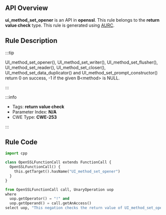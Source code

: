 ---
---


## API Overview
**ui_method_set_opener** is an API in **openssl**. This rule belongs to the **return value check** type. This rule is generated using [AURC](../../tools/AURC).
## Rule Description

:::tip

UI_method_set_opener(), UI_method_set_writer(), UI_method_set_flusher(), UI_method_set_reader(), UI_method_set_closer(), UI_method_set_data_duplicator() and UI_method_set_prompt_constructor() return 0 on success, -1 if the given B\<method\> is NULL.

:::

:::info

- Tags: **return value check**
- Parameter Index: **N/A**
- CWE Type: **CWE-253**

:::

## Rule Code
```python
import cpp

class OpenSSLFunctionCall extends FunctionCall {
  OpenSSLFunctionCall() {
    this.getTarget().hasName("UI_method_set_opener")
  }
}

from OpenSSLFunctionCall call, UnaryOperation uop
where
  uop.getOperator() = "!" and
  uop.getOperand() = call.getAnAccess()
select uop, "This negation checks the return value of UI_method_set_opener."
```